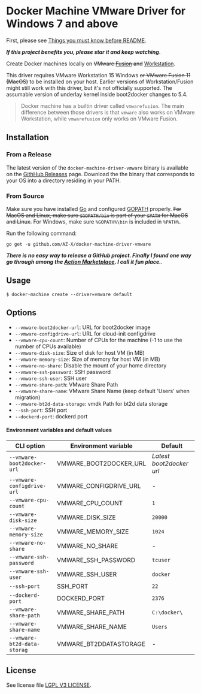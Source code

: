 # Docker Machine VMware Driver for Windows 7 and above

First, please see [Things you must know before README](https://github.com/AZ-X/docker-machine-driver-vmware/issues/1).

***If this project benefits you, please star it and keep watching***. 

Create Docker machines locally on ~~VMware [Fusion](https://www.vmware.com/products/fusion)
and~~ [Workstation](https://www.vmware.com/products/workstation).

This driver requires VMware Workstation 15 Windows ~~or VMware Fusion 11 (MacOS)~~ to be installed on your host. Earlier versions of Workstation/Fusion might still work
with this driver, but it's not officially supported. The assumable version of underlay kernel inside boot2docker changes to 5.4.

>
> Docker machine has a builtin driver called `vmwarefusion`. The main difference between
> those drivers is that `vmware` also works on VMware Workstation, while `vmwarefusion` only
> works on VMware Fusion.


## Installation

### From a Release

The latest version of the `docker-machine-driver-vmware` binary is available on the
[GithHub Releases](https://github.com/AZ-X/docker-machine-driver-vmware/releases) page.
Download the the binary that corresponds to your OS into a directory residing in your PATH.



### From Source

Make sure you have installed [Go](http://www.golang.org) and configured [GOPATH](http://golang.org/doc/code.html#GOPATH)
properly. ~~For MacOS and Linux, make sure `$GOPATH/bin` is part of your `$PATH` for MacOS and Linux.~~
For Windows, make sure `%GOPATH%\bin` is included in `%PATH%`.

Run the following command:

```shell
go get -u github.com/AZ-X/docker-machine-driver-vmware
```
***There is no easy way to release a GitHub project. Finally I found one way go through among the [Action Marketplace](https://github.com/marketplace?type=actions). I call it fun place.***. 

## Usage

```shell
$ docker-machine create --driver=vmware default
```


## Options

- `--vmware-boot2docker-url`: URL for boot2docker image
- `--vmware-configdrive-url`: URL for cloud-init configdrive
- `--vmware-cpu-count`: Number of CPUs for the machine (-1 to use the number of CPUs available)
- `--vmware-disk-size`: Size of disk for host VM (in MB)
- `--vmware-memory-size`: Size of memory for host VM (in MB)
- `--vmware-no-share`: Disable the mount of your home directory
- `--vmware-ssh-password`: SSH password
- `--vmware-ssh-user`: SSH user
- `--vmware-share-path`: VMware Share Path
- `--vmware-share-name`: VMware Share Name (keep default 'Users' when migration)
- `--vmware-bt2d-data-storage`: vmdk Path for bt2d data storage
- `--ssh-port`: SSH port
- `--dockerd-port`: dockerd port

#### Environment variables and default values

| CLI option                 | Environment variable   | Default                  |
|----------------------------|------------------------|--------------------------|
| `--vmware-boot2docker-url` | VMWARE_BOOT2DOCKER_URL | *Latest boot2docker url* |
| `--vmware-configdrive-url` | VMWARE_CONFIGDRIVE_URL | -                        |
| `--vmware-cpu-count`       | VMWARE_CPU_COUNT       | `1`                      |
| `--vmware-disk-size`       | VMWARE_DISK_SIZE       | `20000`                  |
| `--vmware-memory-size`     | VMWARE_MEMORY_SIZE     | `1024`                   |
| `--vmware-no-share`        | VMWARE_NO_SHARE        | -                        |
| `--vmware-ssh-password`    | VMWARE_SSH_PASSWORD    | `tcuser`                 |
| `--vmware-ssh-user`        | VMWARE_SSH_USER        | `docker`                 |
| `--ssh-port`        | SSH_PORT        | `22`                 |
| `--dockerd-port`        | DOCKERD_PORT        | `2376`                 |
| `--vmware-share-path`        | VMWARE_SHARE_PATH        | `C:\docker\`                 |
| `--vmware-share-name`        | VMWARE_SHARE_NAME        | `Users`                 |
| `--vmware-bt2d-data-storag`        | VMWARE_BT2DDATASTORAGE        | -                 |


## License

See license file [LGPL V3 LICENSE](https://github.com/AZ-X/docker-machine-driver-vmware/blob/master/LICENSE "LICENSE").
